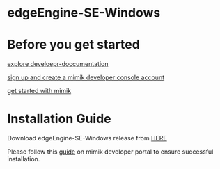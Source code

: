 # edgeEngine-SE-Windows

# Before you get started 

 [explore develoepr-doccumentation](developer.mimik.com)
 
 [sign up and create a mimik developer console account](https://developer.mimik.com/console/create_account)
 
 [get started with mimik](https://developer.mimik.com/get-started-with-edgeengine/)
 

# Installation Guide

Download edgeEngine-SE-Windows release from [HERE](https://github.com/edgeEngine/edgeEngine-SE-Windows/releases)

Please follow this [guide](https://developer.mimik.com/installation-guide/) on mimik developer portal to ensure successful installation.

